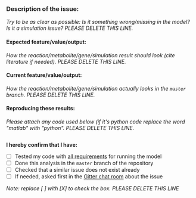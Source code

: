 ### Description of the issue:
*Try to be as clear as possible: Is it something wrong/missing in the model? Is it a simulation issue? PLEASE DELETE THIS LINE.*


#### Expected feature/value/output:
*How the reaction/metabolite/gene/simulation result should look (cite literature if needed). PLEASE DELETE THIS LINE.*


#### Current feature/value/output:
*How the reaction/metabolite/gene/simulation actually looks in the `master` branch. PLEASE DELETE THIS LINE.*


#### Reproducing these results:
*Please attach any code used below (if it's python code replace the word "matlab" with "python". PLEASE DELETE THIS LINE.*
```matlab

```

**I hereby confirm that I have:**
- [ ] Tested my code with [all requirements](https://github.com/SysBioChalmers/yeast-GEM#required-software---user) for running the model
- [ ] Done this analysis in the `master` branch of the repository
- [ ] Checked that a similar issue does not exist already
- [ ] If needed, asked first in the [Gitter chat room](https://gitter.im/SysBioChalmers/yeast-GEM) about the issue

*Note: replace [ ] with [X] to check the box. PLEASE DELETE THIS LINE*
